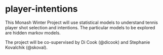 # player-intentions

This Monash Winter Project will use statistical models to understand tennis player shot selection and intentions. The particular models to be explored are hidden markov models.

The project will be co-supervised by Di Cook (@dicook) and Stephanie Kovalchik (@skoval).
